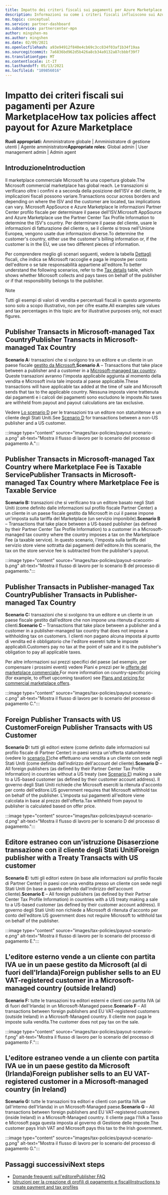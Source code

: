 ```yaml
---
title: Impatto dei criteri fiscali sui pagamenti per Azure Marketplace
description: Informazioni su come i criteri fiscali influiscono sui Azure Marketplace.
ms.topic: conceptual
ms.service: partner-dashboard
ms.subservice: partnercenter-mpn
author: mingshen-ms
ms.author: mingshen
ms.date: 02/09/2021
ms.openlocfilehash: a93e94912f840e4cb69c3cc834f03af1b34f19aa
ms.sourcegitcommit: 7a6836bd962d5b426a8cb34a9132a87cbbbf39f7
ms.translationtype: MT
ms.contentlocale: it-IT
ms.lasthandoff: 05/13/2021
ms.locfileid: "109856016"
---
```

# <a name="how-tax-policies-affect-payout-for-azure-marketplace"></a><span data-ttu-id="c9b40-103">Impatto dei criteri fiscali sui pagamenti per Azure Marketplace</span><span class="sxs-lookup"><span data-stu-id="c9b40-103">How tax policies affect payout for Azure Marketplace</span></span>

<span data-ttu-id="c9b40-104">**Ruoli appropriati:** Amministratore globale | Amministratore di gestione utenti | Agente amministratore</span><span class="sxs-lookup"><span data-stu-id="c9b40-104">**Appropriate roles**: Global admin | User management admin | Admin agent</span></span>

## <a name="introduction"></a><span data-ttu-id="c9b40-105">Introduzione</span><span class="sxs-lookup"><span data-stu-id="c9b40-105">Introduction</span></span>

<span data-ttu-id="c9b40-106">Il marketplace commerciale Microsoft ha una copertura globale.</span><span class="sxs-lookup"><span data-stu-id="c9b40-106">The Microsoft commercial marketplace has global reach.</span></span> <span data-ttu-id="c9b40-107">Le transazioni si verificano oltre i confini e a seconda della posizione dell'ISV e del cliente, le implicazioni fiscali possono variare.</span><span class="sxs-lookup"><span data-stu-id="c9b40-107">Transactions occur across borders and depending on where the ISV and the customer are located, tax implications can vary.</span></span> <span data-ttu-id="c9b40-108">Microsoft AppSource e Azure Marketplace le informazioni Partner Center profilo fiscale per determinare il paese dell'ISV.</span><span class="sxs-lookup"><span data-stu-id="c9b40-108">Microsoft AppSource and Azure Marketplace use the Partner Center Tax Profile Information to determine the ISV's country.</span></span> <span data-ttu-id="c9b40-109">Per determinare il paese del cliente, usare le informazioni di fatturazione del cliente o, se il cliente si trova nell'Unione Europea, vengono usate due informazioni diverse.</span><span class="sxs-lookup"><span data-stu-id="c9b40-109">To determine the customer's country, either use the customer's billing information or, if the customer is in the EU, we use two different pieces of information.</span></span>

<span data-ttu-id="c9b40-110">Per comprendere meglio gli scenari seguenti, vedere la tabella [Dettagli](tax-details-marketplace.md) fiscali, che indica se Microsoft raccoglie e paga le imposte per conto dell'editore o se tale responsabilità appartiene all'editore.</span><span class="sxs-lookup"><span data-stu-id="c9b40-110">To better understand the following scenarios, refer to the [Tax details](tax-details-marketplace.md) table, which shows whether Microsoft collects and pays taxes on behalf of the publisher or if that responsibility belongs to the publisher.</span></span>

> [!NOTE]
> <span data-ttu-id="c9b40-111">Tutti gli esempi di valori di vendita e percentuali fiscali in questo argomento sono solo a scopo illustrativo, non per cifre esatte.</span><span class="sxs-lookup"><span data-stu-id="c9b40-111">All examples sale values and tax percentages in this topic are for illustrative purposes only, not exact figures.</span></span>

## <a name="publisher-transacts-in-microsoft-managed-tax-country"></a><span data-ttu-id="c9b40-112">Publisher Transacts in Microsoft-managed Tax Country</span><span class="sxs-lookup"><span data-stu-id="c9b40-112">Publisher Transacts in Microsoft-managed Tax Country</span></span>

<span data-ttu-id="c9b40-113">**Scenario A:** transazioni che si svolgono tra un editore e un cliente in un paese fiscale [gestito da Microsoft.](tax-details-marketplace.md#microsoft-managed-countries)</span><span class="sxs-lookup"><span data-stu-id="c9b40-113">**Scenario A** – Transactions that take place between a publisher and a customer in a [Microsoft-managed tax country](tax-details-marketplace.md#microsoft-managed-countries).</span></span> <span data-ttu-id="c9b40-114">Queste transazioni avranno l'imposta applicabile aggiunta al momento della vendita e Microsoft invia tale imposta al paese applicabile.</span><span class="sxs-lookup"><span data-stu-id="c9b40-114">These transactions will have applicable tax added at the time of sale and Microsoft sends that tax to the applicable country.</span></span> <span data-ttu-id="c9b40-115">Nessuna imposta viene trattenuta dai pagamenti e i calcoli dei pagamenti sono escludono le imposte.</span><span class="sxs-lookup"><span data-stu-id="c9b40-115">No taxes are withheld from payout and payout calculations are tax exclusive.</span></span>

<span data-ttu-id="c9b40-116">Vedere [Lo scenario D](#foreign-publisher-transacts-with-us-customer) per le transazioni tra un editore non statunitense e un cliente degli Stati Uniti.</span><span class="sxs-lookup"><span data-stu-id="c9b40-116">See [Scenario D](#foreign-publisher-transacts-with-us-customer) for transactions between a non-US publisher and a US customer.</span></span>

:::image type="content" source="images/tax-policies/payout-scenario-a.png" alt-text="Mostra il flusso di lavoro per lo scenario del processo di pagamento A.":::

## <a name="publisher-transacts-in-microsoft-managed-tax-country-where-marketplace-fee-is-taxable-service"></a><span data-ttu-id="c9b40-118">Publisher Transacts in Microsoft-managed Tax Country where Marketplace Fee is Taxable Service</span><span class="sxs-lookup"><span data-stu-id="c9b40-118">Publisher Transacts in Microsoft-managed Tax Country where Marketplace Fee is Taxable Service</span></span>

<span data-ttu-id="c9b40-119">**Scenario B:** transazioni che si verificano tra un editore basato negli Stati Uniti (come definito dalle informazioni sul profilo fiscale Partner Center) a un cliente in un paese fiscale gestito da Microsoft in cui il paese impone un'imposta sulla tariffa del Marketplace (un servizio imponibile).</span><span class="sxs-lookup"><span data-stu-id="c9b40-119">**Scenario B** – Transactions that take place between a US-based publisher (as defined by their Partner Center Tax Profile Information) to a customer in a Microsoft-managed tax country where the country imposes a tax on the Marketplace Fee (a taxable service).</span></span> <span data-ttu-id="c9b40-120">In questo scenario, l'imposta sulla tariffa del servizio store viene sottratta dai pagamenti dell'editore.</span><span class="sxs-lookup"><span data-stu-id="c9b40-120">In this scenario, the tax on the store service fee is subtracted from the publisher's payout.</span></span>

:::image type="content" source="images/tax-policies/payout-scenario-b.png" alt-text="Mostra il flusso di lavoro per lo scenario B del processo di pagamento.":::

## <a name="publisher-transacts-in-publisher-managed-tax-country"></a><span data-ttu-id="c9b40-122">Publisher Transacts in Publisher-managed Tax Country</span><span class="sxs-lookup"><span data-stu-id="c9b40-122">Publisher Transacts in Publisher-managed Tax Country</span></span>

<span data-ttu-id="c9b40-123">**Scenario C:** transazioni che si svolgono tra un editore e un cliente in un paese fiscale gestito dall'editore che non impone una ritenuta d'acconto ai clienti.</span><span class="sxs-lookup"><span data-stu-id="c9b40-123">**Scenario C** – Transactions that take place between a publisher and a customer in a publisher-managed tax country that does not impose a withholding tax on customers.</span></span> <span data-ttu-id="c9b40-124">I clienti non pagano alcuna imposta al punto di vendita ed è obbligatorio che l'editore eseretri tutte le imposte applicabili.</span><span class="sxs-lookup"><span data-stu-id="c9b40-124">Customers pay no tax at the point of sale and it is the publisher's obligation to pay all applicable taxes.</span></span>

<span data-ttu-id="c9b40-125">Per altre informazioni sui prezzi specifici del paese (ad esempio, per compensare i prossimi eventi) vedere Piani e prezzi per le [offerte del marketplace commerciale.](/azure/marketplace/plans-pricing#custom-prices)</span><span class="sxs-lookup"><span data-stu-id="c9b40-125">For more information on country-specific pricing (for example, to offset upcoming taxation) see [Plans and pricing for commercial marketplace offers](/azure/marketplace/plans-pricing#custom-prices).</span></span>

:::image type="content" source="images/tax-policies/payout-scenario-c.png" alt-text="Mostra il flusso di lavoro per lo scenario del processo di pagamento C.":::

## <a name="foreign-publisher-transacts-with-us-customer"></a><span data-ttu-id="c9b40-127">Foreign Publisher Transacts with US Customer</span><span class="sxs-lookup"><span data-stu-id="c9b40-127">Foreign Publisher Transacts with US Customer</span></span>

<span data-ttu-id="c9b40-128">**Scenario D:** tutti gli editori estere (come definito dalle informazioni sul profilo fiscale di Partner Center) in paesi senza un'offerta statunitense (vedere lo [scenario E)](#foreign-publisher-with-a-treaty-transacts-with-us-customer)che effettuano una vendita a un cliente con sede negli Stati Uniti (come definito dall'indirizzo dell'account del cliente).</span><span class="sxs-lookup"><span data-stu-id="c9b40-128">**Scenario D** – All foreign publishers (as defined by their Partner Center Tax Profile Information) in countries without a US treaty (see [Scenario E](#foreign-publisher-with-a-treaty-transacts-with-us-customer)) making a sale to a US-based customer (as defined by their customer account address).</span></span> <span data-ttu-id="c9b40-129">Il governo degli Stati Uniti richiede che Microsoft eserciti la ritenuta d'acconto per conto dell'editore.</span><span class="sxs-lookup"><span data-stu-id="c9b40-129">US government requires that Microsoft withhold tax on behalf of the publisher.</span></span> <span data-ttu-id="c9b40-130">L'imposta sui pagamenti all'editore viene calcolata in base al prezzo dell'offerta.</span><span class="sxs-lookup"><span data-stu-id="c9b40-130">Tax withheld from payout to publisher is calculated based on offer price.</span></span>

:::image type="content" source="images/tax-policies/payout-scenario-d.png" alt-text="Mostra il flusso di lavoro per lo scenario D del processo di pagamento.":::

## <a name="foreign-publisher-with-a-treaty-transacts-with-us-customer"></a><span data-ttu-id="c9b40-132">Editore estraneo con un'istruzione Disaserzione transazione con il cliente degli Stati Uniti</span><span class="sxs-lookup"><span data-stu-id="c9b40-132">Foreign publisher with a Treaty Transacts with US customer</span></span>

<span data-ttu-id="c9b40-133">**Scenario E:** tutti gli editori estere (in base alle informazioni sul profilo fiscale di Partner Center) in paesi con una vendita presso un cliente con sede negli Stati Uniti (in base a quanto definito dall'indirizzo dell'account cliente).</span><span class="sxs-lookup"><span data-stu-id="c9b40-133">**Scenario E** – All foreign publishers (as defined by their Partner Center Tax Profile Information) in countries with a US treaty making a sale to a US-based customer (as defined by their customer account address).</span></span> <span data-ttu-id="c9b40-134">Il governo degli Stati Uniti non richiede a Microsoft di ritenuta d'acconto per conto dell'editore.</span><span class="sxs-lookup"><span data-stu-id="c9b40-134">US government does not require Microsoft to withhold tax on behalf of the publisher.</span></span>

:::image type="content" source="images/tax-policies/payout-scenario-e.png" alt-text="Mostra il flusso di lavoro per lo scenario del processo di pagamento E.":::

## <a name="foreign-publisher-sells-to-an-eu-vat-registered-customer-in-a-microsoft-managed-country-outside-ireland"></a><span data-ttu-id="c9b40-136">L'editore esterno vende a un cliente con partita IVA ue in un paese gestito da Microsoft (al di fuori dell'Irlanda)</span><span class="sxs-lookup"><span data-stu-id="c9b40-136">Foreign publisher sells to an EU VAT-registered customer in a Microsoft-managed country (outside Ireland)</span></span>

<span data-ttu-id="c9b40-137">**Scenario F:** tutte le transazioni tra editori esterni e clienti con partita IVA (al di fuori dell'Irlanda) in un Microsoft-Managed paese.</span><span class="sxs-lookup"><span data-stu-id="c9b40-137">**Scenario F** – All transactions between foreign publishers and EU VAT-registered customers (outside Ireland) in a Microsoft-Managed country.</span></span> <span data-ttu-id="c9b40-138">Il cliente non paga le imposte sulla vendita.</span><span class="sxs-lookup"><span data-stu-id="c9b40-138">The customer does not pay tax on the sale.</span></span>

:::image type="content" source="images/tax-policies/payout-scenario-f.png" alt-text="Mostra il flusso di lavoro per lo scenario del processo di pagamento F.":::

## <a name="foreign-publisher-sells-to-an-eu-vat-registered-customer-in-a-microsoft-managed-country-in-ireland"></a><span data-ttu-id="c9b40-140">L'editore estraneo vende a un cliente con partita IVA ue in un paese gestito da Microsoft (Irlanda)</span><span class="sxs-lookup"><span data-stu-id="c9b40-140">Foreign publisher sells to an EU VAT-registered customer in a Microsoft-managed country (in Ireland)</span></span>

<span data-ttu-id="c9b40-141">**Scenario G:** tutte le transazioni tra editori e clienti con partita IVA ue (all'interno dell'Irlanda) in un Microsoft-Managed paese.</span><span class="sxs-lookup"><span data-stu-id="c9b40-141">**Scenario G** – All transactions between foreign publishers and EU VAT-registered customers (inside Ireland) in a Microsoft-Managed country.</span></span> <span data-ttu-id="c9b40-142">Il cliente paga l'IVA a Tasso e Microsoft paga questa imposta al governo di Gestione delle imposte.</span><span class="sxs-lookup"><span data-stu-id="c9b40-142">The customer pays Irish VAT and Microsoft pays this tax to the Irish government.</span></span>

:::image type="content" source="images/tax-policies/payout-scenario-g.png" alt-text="Mostra il flusso di lavoro per lo scenario del processo di pagamento G.":::

## <a name="next-steps"></a><span data-ttu-id="c9b40-144">Passaggi successivi</span><span class="sxs-lookup"><span data-stu-id="c9b40-144">Next steps</span></span>

- [<span data-ttu-id="c9b40-145">Domande frequenti sull'editore</span><span class="sxs-lookup"><span data-stu-id="c9b40-145">Publisher FAQ</span></span>](/azure/marketplace/marketplace-faq-publisher-guide)
- [<span data-ttu-id="c9b40-146">Istruzioni per la creazione di profili di pagamento e fiscali</span><span class="sxs-lookup"><span data-stu-id="c9b40-146">Instructions to create payment and tax profiles</span></span>](./set-up-your-payout-account.md?context=%2fazure%2fmarketplace%2fcontext%2fcontext#create-a-payment-profile)